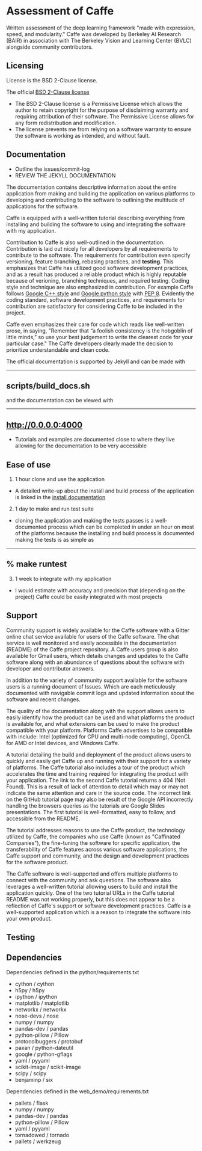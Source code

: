 # Assessment of Caffe #
Written assessment of the deep learning framework "made with expression, speed,
and modularity." Caffe was developed by Berkeley AI Research (BAIR) in
association with The Berkeley Vision and Learning Center (BVLC) alongside
community contributors.

## Licensing ##
License is the BSD 2-Clause license.

The official [BSD 2-Clause license](LICENSE)

- The BSD 2-Clause license is a Permissive License which allows the author to
retain copyright for the purpose of disclaiming warranty and requiring
attribution of their software. The Permissive License allows for any form
redistribution and modification.
- The license prevents me from relying on a software warranty to ensure the
software is working as intended, and without fault.

## Documentation ##
- Outline the issues/commit-log
- REVIEW THE JEKYLL DOCUMENTATION

The documentation contains descriptive information about the entire application
from making and building the application on various platforms to developing and
contributing to the software to outlining the multitude of applications for the
software.

Caffe is equipped with a well-written tutorial describing everything from
installing and building the software to using and integrating the software with
my application.

Contribution to Caffe is also well-outlined in the documentation. Contribution
is laid out nicely for all developers by all requirements to contribute to the
software. The requirements for contribution even specify versioning, feature
branching, rebasing practices, and **testing**. This emphasizes that Caffe has
utilized good software development practices, and as a result has produced a
reliable product which is highly reputable because of verioning, branching
techniques, and required testing. Coding style and technique are also emphasized
in contribution. For example Caffe follows
[Google C++ style](https://google.github.io/styleguide/cppguide.html) and
[Google python style](https://google.github.io/styleguide/pyguide.html) with
[PEP 8](https://legacy.python.org/dev/peps/pep-0008/). Evidently the coding
standard, software development practices, and requirements for contribution are
satisfactory for considering Caffe to be included in the project.

Caffe even emphasizes their care for code which reads like well-written prose,
in saying, "Remember that “a foolish consistency is the hobgoblin of little
minds,” so use your best judgement to write the clearest code for your
particular case." The Caffe developers clearly made the decision to prioritize
understandable and clean code.

The official documentation is supported by Jekyll and can be made with

---
scripts/build_docs.sh
---

and the documentation can be viewed with

---
http://0.0.0.0:4000
---

- Tutorials and examples are documented close to where they live allowing for
the documentation to be very accessible

## Ease of use ##
1. 1 hour clone and use the application
- A detailed write-up about the install and build process of the application is
linked in the
[install documentation](http://caffe.berkeleyvision.org/installation.html)

2. 1 day to make and run test suite
- cloning the application and making the tests passes is a well-documented
process which can be completed in under an hour on most of the platforms because
the installing and build process is documented making the tests is as simple as

---
% make runtest
---

3. 1 week to integrate with my application
- I would estimate with accuracy and precision that (depending on the project)
Caffe could be easily integrated with most projects

## Support ##
Community support is widely available for the Caffe software with a Gitter
online chat service available for users of the Caffe software. The chat service
is well monitored and easily accessible in the documentation (README) of the
Caffe project repository. A Caffe users group is also available for Gmail users,
which details changes and updates to the Caffe software along with an abundance
of questions about the software with developer and contributor answers.

In addition to the variety of community support available for the software users
is a running document of Issues. Which are each meticulously documented with
navigable commit logs and updated information about the software and recent
changes.

The quality of the documentation along with the support allows users to easily
identify how the product can be used and what platforms the product is available
for, and what extensions can be used to make the product compatible with your
platform. Platforms Caffe advertises to be compatible with include: Intel
(optimized for CPU and multi-node computing), OpenCL for AMD or Intel devices,
and Windows Caffe.

A tutorial detailing the build and deployment of the product allows users to
quickly and easily get Caffe up and running with their support for a variety of
platforms. The Caffe tutorial also includes a tour of the product which
accelerates the time and training required for integrating the product with your
application. The link to the second Caffe tutorial returns a 404 (Not Found).
This is a result of lack of attention to detail which may or may not indicate
the same attention and care in the source code. The incorrect link on the GitHub
tutorial page may also be result of the Google API incorrectly handling the
browsers queries as the tutorials are Google Slides presentations. The first
tutorial is well-formatted, easy to follow, and accessible from the README.

The tutorial addresses reasons to use the Caffe product, the technology utilized
by Caffe, the companies who use Caffe (known as "Caffinated Companies"), the
fine-tuning the software for specific application, the transferability of Caffe
features across various software applications, the Caffe support and community,
and the design and development practices for the software product.

The Caffe software is well-supported and offers multiple platforms to connect
with the community and ask questions. The software also leverages a well-written
tutorial allowing users to build and install the application quickly. One of the
two tutorial URLs in the Caffe tutorial README was not working properly, but
this does not appear to be a reflection of Caffe's support or software
development practices. Caffe is a well-supported application which is a reason
to integrate the software into your own product.

## Testing ##

## Dependencies ##
Dependencies defined in the python/requirements.txt
- cython / cython
- h5py / h5py
- ipython / ipython
- matplotlib / matplotlib
- networkx / networkx
- nose-devs / nose
- numpy / numpy
- pandas-dev / pandas
- python-pillow / Pillow
- protocolbuggers / protobuf
- paxan / python-dateutil
- google / python-gflags
- yaml / pyyaml
- scikit-image / scikit-image
- scipy / scipy
- benjaminp / six

Dependencies defined in the web_demo/requirements.txt
- pallets / flask
- numpy / numpy
- pandas-dev / pandas
- python-pillow / Pillow
- yaml / pyyaml
- tornadowed / tornado
- pallets / werkzeug
